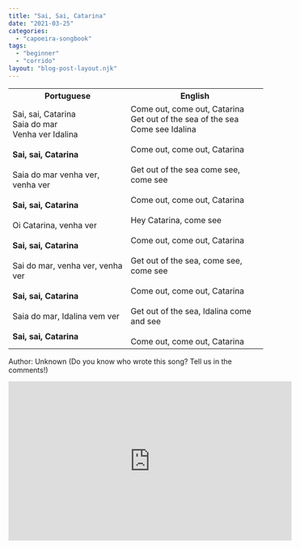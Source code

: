 ```yaml
---
title: "Sai, Sai, Catarina"
date: "2021-03-25"
categories: 
  - "capoeira-songbook"
tags: 
  - "beginner"
  - "corrido"
layout: "blog-post-layout.njk"
---
```


<table class="capoeira-table">
    <tr class="header-row">
        <th>Portuguese</th>
        <th>English</th>
    </tr>
    <tr>
        <td>Sai, sai, Catarina<br>
        Saia do mar<br>
        Venha ver Idalina<br>
        <br>
        <strong>Sai, sai, Catarina</strong><br>
        <br>
        Saia do mar venha ver, venha ver<br>
        <br>
        <strong>Sai, sai, Catarina</strong><br>
        <br>
        Oi Catarina, venha ver<br>
        <br>
        <strong>Sai, sai, Catarina</strong><br>
        <br>
        Sai do mar, venha ver, venha ver<br>
        <br>
        <strong>Sai, sai, Catarina</strong><br>
        <br>
        Saia do mar, Idalina vem ver<br>
        <br>
        <strong>Sai, sai, Catarina</strong></td>
        <td>Come out, come out, Catarina<br>
        Get out of the sea of the sea<br>
        Come see Idalina<br>
        <br>
        Come out, come out, Catarina<br>
        <br>
        Get out of the sea come see, come see<br>
        <br>
        Come out, come out, Catarina<br>
        <br>
        Hey Catarina, come see<br>
        <br>
        Come out, come out, Catarina<br>
        <br>
        Get out of the sea, come see, come see<br>
        <br>
        Come out, come out, Catarina<br>
        <br>
        Get out of the sea, Idalina come and see<br>
        <br>
        Come out, come out, Catarina</td>
    </tr>
</table>

<figcaption>

Author: Unknown (Do you know who wrote this song? Tell us in the comments!)

</figcaption>

<iframe width="560" height="315" src="https://www.youtube.com/embed/YqdEWWrktZ0" title="YouTube video player" frameborder="0" allow="accelerometer; autoplay; clipboard-write; encrypted-media; gyroscope; picture-in-picture" allowfullscreen></iframe>